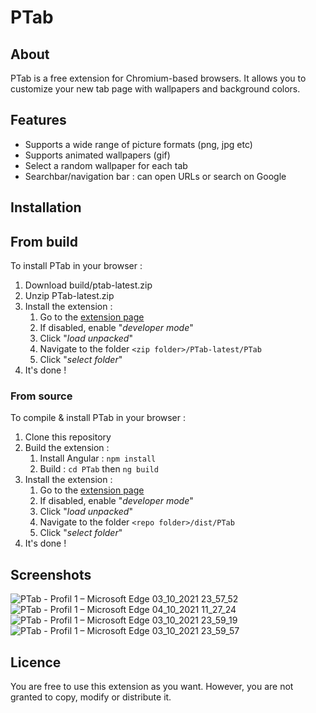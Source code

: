 # PTab

## About
PTab is a free extension for Chromium-based browsers. It allows you to customize your new tab page with wallpapers and background colors.



## Features
* Supports a wide range of picture formats (png, jpg etc)
* Supports animated wallpapers (gif)
* Select a random wallpaper for each tab
* Searchbar/navigation bar : can open URLs or search on Google



## Installation

## From build
To install PTab in your browser :
1. Download build/ptab-latest.zip
2. Unzip PTab-latest.zip
3. Install the extension :
    1. Go to the [extension page](chrome://extensions/)
    2. If disabled, enable "*developer mode*"
    3. Click "*load unpacked*"
    4. Navigate to the folder  ``<zip folder>/PTab-latest/PTab``
    5. Click "*select folder*"
4. It's done !

### From source
To compile & install PTab in your browser :
1. Clone this repository
2. Build the extension :
    1. Install Angular : ``npm install``
    2. Build : ``cd PTab`` then ``ng build``
3. Install the extension :
    1. Go to the [extension page](chrome://extensions/)
    2. If disabled, enable "*developer mode*"
    3. Click "*load unpacked*"
    4. Navigate to the folder  ``<repo folder>/dist/PTab``
    5. Click "*select folder*"
4. It's done !



## Screenshots
![PTab - Profil 1 – Microsoft​ Edge 03_10_2021 23_57_52](https://user-images.githubusercontent.com/39455111/135772802-5699cd0b-45ec-421a-8e23-1f99a2f6faee.png)
![PTab - Profil 1 – Microsoft​ Edge 04_10_2021 11_27_24](https://user-images.githubusercontent.com/39455111/135827234-5a0bb72d-cac9-4a7f-bfd0-f01a9a585071.png)
![PTab - Profil 1 – Microsoft​ Edge 03_10_2021 23_59_19](https://user-images.githubusercontent.com/39455111/135772837-87647ab6-38ed-4aae-bbcb-36aeb0071a90.png)
![PTab - Profil 1 – Microsoft​ Edge 03_10_2021 23_59_57](https://user-images.githubusercontent.com/39455111/135772853-a60bfc07-d3bd-4423-bc73-c3fde17fe2e1.png)



## Licence
You are free to use this extension as you want. However, you are not granted to copy, modify or distribute it.
